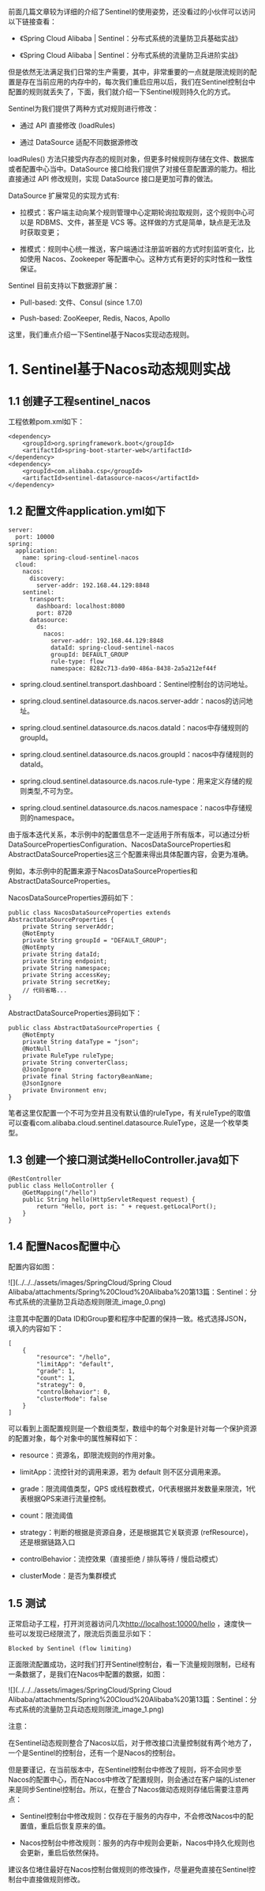 前面几篇文章较为详细的介绍了Sentinel的使用姿势，还没看过的小伙伴可以访问以下链接查看：

- 《Spring Cloud Alibaba | Sentinel：分布式系统的流量防卫兵基础实战》

- 《Spring Cloud Alibaba | Sentinel：分布式系统的流量防卫兵进阶实战》

但是依然无法满足我们日常的生产需要，其中，非常重要的一点就是限流规则的配置是存在当前应用的内存中的，每次我们重启应用以后，我们在Sentinel控制台中配置的规则就丢失了，下面，我们就介绍一下Sentinel规则持久化的方式。

Sentinel为我们提供了两种方式对规则进行修改：

- 通过 API 直接修改 (loadRules)

- 通过 DataSource 适配不同数据源修改

loadRules() 方法只接受内存态的规则对象，但更多时候规则存储在文件、数据库或者配置中心当中。DataSource 接口给我们提供了对接任意配置源的能力。相比直接通过 API 修改规则，实现 DataSource 接口是更加可靠的做法。

DataSource 扩展常见的实现方式有:

- 拉模式：客户端主动向某个规则管理中心定期轮询拉取规则，这个规则中心可以是 RDBMS、文件，甚至是 VCS 等。这样做的方式是简单，缺点是无法及时获取变更；

- 推模式：规则中心统一推送，客户端通过注册监听器的方式时刻监听变化，比如使用 Nacos、Zookeeper 等配置中心。这种方式有更好的实时性和一致性保证。

Sentinel 目前支持以下数据源扩展：

- Pull-based: 文件、Consul (since 1.7.0)

- Push-based: ZooKeeper, Redis, Nacos, Apollo

这里，我们重点介绍一下Sentinel基于Nacos实现动态规则。

# 1. Sentinel基于Nacos动态规则实战

## 1.1 创建子工程sentinel_nacos

工程依赖pom.xml如下：

```
<dependency>
    <groupId>org.springframework.boot</groupId>
    <artifactId>spring-boot-starter-web</artifactId>
</dependency>
<dependency>
    <groupId>com.alibaba.csp</groupId>
    <artifactId>sentinel-datasource-nacos</artifactId>
</dependency>
```

## 1.2 配置文件application.yml如下

```
server:
  port: 10000
spring:
  application:
    name: spring-cloud-sentinel-nacos
  cloud:
    nacos:
      discovery:
        server-addr: 192.168.44.129:8848
    sentinel:
      transport:
        dashboard: localhost:8080
        port: 8720
      datasource:
        ds:
          nacos:
            server-addr: 192.168.44.129:8848
            dataId: spring-cloud-sentinel-nacos
            groupId: DEFAULT_GROUP
            rule-type: flow
            namespace: 8282c713-da90-486a-8438-2a5a212ef44f
```

- spring.cloud.sentinel.transport.dashboard：Sentinel控制台的访问地址。

- spring.cloud.sentinel.datasource.ds.nacos.server-addr：nacos的访问地址。

- spring.cloud.sentinel.datasource.ds.nacos.dataId：nacos中存储规则的groupId。

- spring.cloud.sentinel.datasource.ds.nacos.groupId：nacos中存储规则的dataId。

- spring.cloud.sentinel.datasource.ds.nacos.rule-type：用来定义存储的规则类型,不可为空。

- spring.cloud.sentinel.datasource.ds.nacos.namespace：nacos中存储规则的namespace。

由于版本迭代关系，本示例中的配置信息不一定适用于所有版本，可以通过分析DataSourcePropertiesConfiguration、NacosDataSourceProperties和AbstractDataSourceProperties这三个配置来得出具体配置内容，会更为准确。

例如，本示例中的配置来源于NacosDataSourceProperties和AbstractDataSourceProperties。

NacosDataSourceProperties源码如下：

```
public class NacosDataSourceProperties extends AbstractDataSourceProperties {
    private String serverAddr;
    @NotEmpty
    private String groupId = "DEFAULT_GROUP";
    @NotEmpty
    private String dataId;
    private String endpoint;
    private String namespace;
    private String accessKey;
    private String secretKey;
    // 代码省略...
}
```

AbstractDataSourceProperties源码如下：

```
public class AbstractDataSourceProperties {
    @NotEmpty
    private String dataType = "json";
    @NotNull
    private RuleType ruleType;
    private String converterClass;
    @JsonIgnore
    private final String factoryBeanName;
    @JsonIgnore
    private Environment env;
}
```

笔者这里仅配置一个不可为空并且没有默认值的ruleType，有关ruleType的取值可以查看com.alibaba.cloud.sentinel.datasource.RuleType，这是一个枚举类型。

## 1.3 创建一个接口测试类HelloController.java如下

```
@RestController
public class HelloController {
    @GetMapping("/hello")
    public String hello(HttpServletRequest request) {
        return "Hello, port is: " + request.getLocalPort();
    }
}
```

## 1.4 配置Nacos配置中心

配置内容如图：

![](../../../assets/images/SpringCloud/Spring Cloud Alibaba/attachments/Spring%20Cloud%20Alibaba%20第13篇：Sentinel：分布式系统的流量防卫兵动态规则限流_image_0.png)

注意其中配置的Data ID和Group要和程序中配置的保持一致。格式选择JSON，填入的内容如下：

```
[
    {
        "resource": "/hello",
        "limitApp": "default",
        "grade": 1,
        "count": 1,
        "strategy": 0,
        "controlBehavior": 0,
        "clusterMode": false
    }
]
```

可以看到上面配置规则是一个数组类型，数组中的每个对象是针对每一个保护资源的配置对象，每个对象中的属性解释如下：

- resource：资源名，即限流规则的作用对象。

- limitApp：流控针对的调用来源，若为 default 则不区分调用来源。

- grade：限流阈值类型，QPS 或线程数模式，0代表根据并发数量来限流，1代表根据QPS来进行流量控制。

- count：限流阈值

- strategy：判断的根据是资源自身，还是根据其它关联资源 (refResource)，还是根据链路入口

- controlBehavior：流控效果（直接拒绝 / 排队等待 / 慢启动模式）

- clusterMode：是否为集群模式

## 1.5 测试

正常启动子工程，打开浏览器访问几次[http://localhost:10000/hello](http://localhost:10000/hello) ，速度快一些可以发现已经限流了，限流后页面显示如下：

```
Blocked by Sentinel (flow limiting)
```

正面限流配置成功，这时我们打开Sentinel控制台，看一下流量规则限制，已经有一条数据了，是我们在Nacos中配置的数据，如图：

![](../../../assets/images/SpringCloud/Spring Cloud Alibaba/attachments/Spring%20Cloud%20Alibaba%20第13篇：Sentinel：分布式系统的流量防卫兵动态规则限流_image_1.png)

注意：

在Sentinel动态规则整合了Nacos以后，对于修改接口流量控制就有两个地方了，一个是Sentinel的控制台，还有一个是Nacos的控制台。

但是要谨记，在当前版本中，在Sentinel控制台中修改了规则，将不会同步至Nacos的配置中心，而在Nacos中修改了配置规则，则会通过在客户端的Listener来是同步Sentinel控制台。所以，在整合了Nacos做动态规则存储后需要注意两点：

- Sentinel控制台中修改规则：仅存在于服务的内存中，不会修改Nacos中的配置值，重启后恢复原来的值。

- Nacos控制台中修改规则：服务的内存中规则会更新，Nacos中持久化规则也会更新，重启后依然保持。

建议各位堵住最好在Nacos控制台做规则的修改操作，尽量避免直接在Sentinel控制台中直接做规则修改。